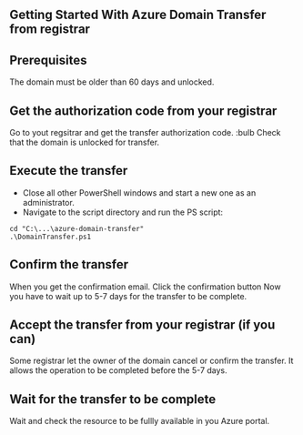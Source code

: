 ## Getting Started With Azure Domain Transfer from registrar

## Prerequisites

The domain must be older than 60 days and unlocked.

## Get the authorization code from your registrar

Go to yout regsitrar and get the transfer authorization code.
:bulb Check that the domain is unlocked for transfer.

## Execute the transfer

* Close all other PowerShell windows and start a new one as an administrator.
* Navigate to the script directory and run the PS script:
```
cd "C:\...\azure-domain-transfer"
.\DomainTransfer.ps1
```

## Confirm the transfer

When you get the confirmation email. Click the confirmation button
Now you have to wait up to 5-7 days for the transfer to be complete.

## Accept the transfer from your registrar (if you can)

Some registrar let the owner of the domain cancel or confirm the transfer. It allows the operation to be completed before the 5-7 days.

## Wait for the transfer to be complete 

Wait and check the resource to be fullly available in you Azure portal.


